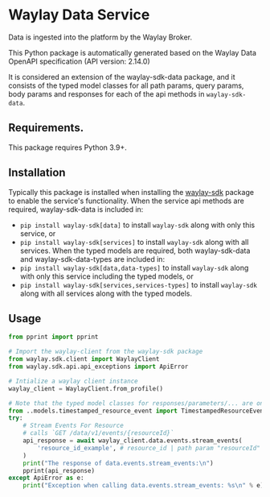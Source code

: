 # Waylay Data Service
Data is ingested into the platform by the Waylay Broker.

This Python package is automatically generated based on the 
Waylay Data OpenAPI specification (API version: 2.14.0)

It is considered an extension of the waylay-sdk-data package, and it consists of the typed model classes for all path params, query params, body params and responses for each of the api methods in `waylay-sdk-data`.

## Requirements.
This package requires Python 3.9+.

## Installation
Typically this package is installed when installing the [waylay-sdk](https://github.com/waylayio/waylay-sdk-py) package to enable the service's functionality.
When the service api methods are required, waylay-sdk-data is included in:
- ```pip install waylay-sdk[data]``` to install `waylay-sdk` along with only this service, or
- ```pip install waylay-sdk[services]``` to install `waylay-sdk` along with all services.
When the typed models are required, both waylay-sdk-data and waylay-sdk-data-types are included in:
- ```pip install waylay-sdk[data,data-types]``` to install `waylay-sdk` along with only this service including the typed models, or
- ```pip install waylay-sdk[services,services-types]``` to install `waylay-sdk` along with all services along with the typed models.

## Usage


```python
from pprint import pprint

# Import the waylay-client from the waylay-sdk package
from waylay.sdk.client import WaylayClient
from waylay.sdk.api.api_exceptions import ApiError

# Intialize a waylay client instance
waylay_client = WaylayClient.from_profile()

# Note that the typed model classes for responses/parameters/... are only available when `waylay-sdk-data-types` is installed
from ..models.timestamped_resource_event import TimestampedResourceEvent
try:
    # Stream Events For Resource
    # calls `GET /data/v1/events/{resourceId}`
    api_response = await waylay_client.data.events.stream_events(
        'resource_id_example', # resource_id | path param "resourceId"
    )
    print("The response of data.events.stream_events:\n")
    pprint(api_response)
except ApiError as e:
    print("Exception when calling data.events.stream_events: %s\n" % e)
```



